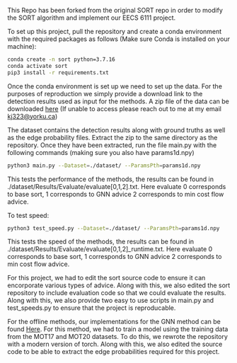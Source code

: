 This Repo has been forked from the original SORT repo in order to modify the SORT algorithm and implement our EECS 6111 project.

To set up this project, pull the repository and create a conda environment with the required packages as follows (Make sure Conda is installed on your machine):
```bash
conda create -n sort python=3.7.16
conda activate sort
pip3 install -r requirements.txt
```
Once the conda environment is set up we need to set up the data. For the purposes of reproduction we simply provide a download link to the detection results used as input for the methods. A zip file of the data can be downloaded [here](https://yuoffice-my.sharepoint.com/:u:/r/personal/kj323_yorku_ca/Documents/dataset.zip?csf=1&web=1&e=wAltP3) (If unable to access please reach out to me at my email kj323@yorku.ca)

The dataset contains the detection results along with ground truths as well as the edge probability files. Extract the zip to the same directory as the repository. Once they have been extracted, run the file main.py with the following commands (making sure you also have params1d.npy)

```bash
python3 main.py --Dataset=./dataset/ --ParamsPth=params1d.npy
```

This tests the performance of the methods, the results can be found in ./dataset/Results/Evaluate/evaluate[0,1,2].txt. Here evaluate 0 corresponds to base sort, 1 corresponds to GNN advice 2 corresponds to min cost flow advice.

To test speed:
```bash
python3 test_speed.py --Dataset=./dataset/ --ParamsPth=params1d.npy 
```
This tests the speed of the methods, the results can be found in ./dataset/Results/Evaluate/evaluate[0,1,2]_runtime.txt. Here evaluate 0 corresponds to base sort, 1 corresponds to GNN advice 2 corresponds to min cost flow advice.

For this project, we had to edit the sort source code to ensure it can encorporate various types of advice. Along with this, we also edited the sort repository to include evaluation code so that we could evaluate the results. Along with this, we also provide two easy to use scripts in main.py and test_speeds.py to ensure that the project is reproducable. 

For the offline methods, our implementations for the GNN method can be found [Here](https://github.com/Kumarj95/mot_neural_solver). For this method, we had to train a model using the training data from the MOT17 and MOT20 datasets. To do this, we rewrote the repository with a modern version of torch. Along with this, we also edited the source code to be able to extract the edge probabilities required for this project. 
